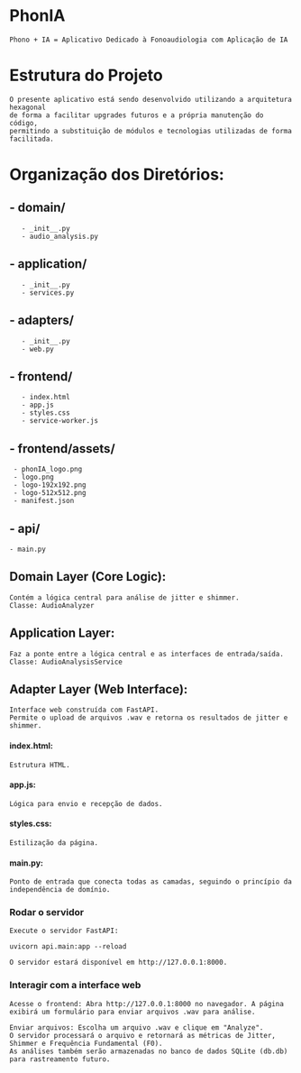 # PhonIA
	Phono + IA = Aplicativo Dedicado à Fonoaudiologia com Aplicação de IA


# Estrutura do Projeto
	O presente aplicativo está sendo desenvolvido utilizando a arquitetura hexagonal 
	de forma a facilitar upgrades futuros e a própria manutenção do código, 
	permitindo a substituição de módulos e tecnologias utilizadas de forma facilitada.

# Organização dos Diretórios:
## - domain/
	   - _init__.py
	   - audio_analysis.py
## - application/
	   - _init__.py
	   - services.py
## - adapters/
	   - _init__.py
	   - web.py
## - frontend/
	   - index.html
	   - app.js
	   - styles.css
	   - service-worker.js
##   - frontend/assets/
	 - phonIA_logo.png
	 - logo.png
	 - logo-192x192.png
	 - logo-512x512.png
	 - manifest.json
## - api/
	- main.py

## Domain Layer (Core Logic):
	Contém a lógica central para análise de jitter e shimmer.
	Classe: AudioAnalyzer

## Application Layer:
	Faz a ponte entre a lógica central e as interfaces de entrada/saída.
	Classe: AudioAnalysisService

## Adapter Layer (Web Interface):
	Interface web construída com FastAPI.
	Permite o upload de arquivos .wav e retorna os resultados de jitter e shimmer.

#### index.html: 
	Estrutura HTML.

#### app.js: 
	Lógica para envio e recepção de dados.

#### styles.css: 
	Estilização da página.


#### main.py: 
	Ponto de entrada que conecta todas as camadas, seguindo o princípio da independência de domínio.



### Rodar o servidor
	Execute o servidor FastAPI:

	uvicorn api.main:app --reload

	O servidor estará disponível em http://127.0.0.1:8000.


### Interagir com a interface web
	Acesse o frontend: Abra http://127.0.0.1:8000 no navegador. A página exibirá um formulário para enviar arquivos .wav para análise.

	Enviar arquivos: Escolha um arquivo .wav e clique em "Analyze".
	O servidor processará o arquivo e retornará as métricas de Jitter, Shimmer e Frequência Fundamental (F0).
	As análises também serão armazenadas no banco de dados SQLite (db.db) para rastreamento futuro.